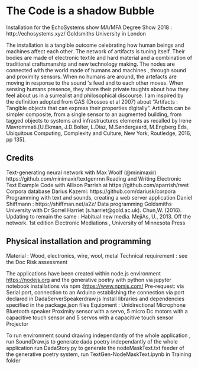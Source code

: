 
<h1> The Code is a shadow Bubble </h1>
Installation for the EchoSystems show MA/MFA Degree Show 2018 : http://echosystems.xyz/
Goldsmiths University in London

The installation is a tangible outcome celebrating how human beings and machines affect each other. The network of artifacts is tuning itself. Their bodies are made of electronic textile and hard material and a combination of traditional craftsmanship and new technology making. The nodes are connected with the world made of humans and machines , through sound and proximity sensors. When no humans are around, the artefacts are moving in response to the sound 's feed and to each other moves. When sensing humans presence, they share their private taughts about how they feel about us in a surrealist and philosophical discourse.
I am inspired by the definition adopted from GAS (Drossos et al 2007) about “Artifacts : Tangible objects that can express their properties digitally”. Artifacts can be simpler composite, from a single sensor to an augmented building, from tagged objects to systems and infrastructures elements as recalled by Irene Mavrommati.[U.Ekman, J.D.Bolter, L.Díaz, M.Søndergaard, M.Engberg Eds, Ubiquitous Computing, Complexity and Culture, New York, Routledge, 2016, pp 135]. 


<h2>Credits</h2>
Text-generating neural network with Max Woolf (@minimaxir) https://github.com/minimaxir/textgenrnn
Reading and Writing Electronic Text Example Code with Allison Parrish  at https://github.com/aparrish/rwet 
Corpora database Darius Kazemi: https://github.com/dariusk/corpora
Programming with text and sounds, creating a web server application  Daniel Shiffmann : https://shiffman.net/a2z/
Data programming Goldsmiths University with Dr Sorrel Harriet (s.harriet@gold.ac.uk). 
Chun,W. (2016). Updating to remain the same : Habitual new media.
MejiAs, U., 2013. Off the network. 1st edition Electronic  Mediations , University of Minnesota Press 

<h2>Physical installation and programming</h2>
Material : Wood, electronics, wire, wool, metal Technical requirement : see the Doc Risk assessment

The applications have been created within node.js environment https://nodejs.org and the generative poetry with python via jupyter notebook
installations via npm :https://www.npmjs.com/
Pre-request: 
via Serial port, connection to an Arduino establishing the connection via port declared in DadaServerSpeakerdraw.js
Install libraries and dependencies specified in the package.json files
Equipment :
Unidirectional Microphone 
Bluetooth speaker
Proximity sensor with a servo, 5 micro Dc motors with a capacitive touch sensor and 5 servos with a capacitive touch sensor
Projector

To run environment sound drawing independantly of the whole application , run SoundDraw.js
to generate dada poetry independantly of the whole application run DadaStory.py
to generate the nodeMaskText.txt feeder of the generative poetry system, run TextGen-NodeMaskText.ipynb in Training folder 



